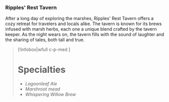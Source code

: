 ### Ripples' Rest Tavern

After a long day of exploring the marshes, Ripples' Rest Tavern offers a cozy retreat for travelers and locals alike. The tavern is known for its brews infused with marsh herbs, each one a unique blend crafted by the tavern keeper. As the night wears on, the tavern fills with the sound of laughter and the sharing of tales, both tall and true.

> [!infobox|wfull  c-p-med ]
>   # Specialties
>   - *Lagoonleaf Ale*
>   - *Marshroot mead*
>   - *Whispering Willow Brew* 

